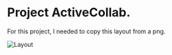 # Project ActiveCollab.

For this project, I needed to copy this layout from a png.

![Layout](https://raw.githubusercontent.com/becodeorg/CRL-Keller-2.24/master/LearningPath/1.TheField/5.HTML-CSS/progressive-enhancement/activecollab.png?token=AQALNSUQRW3OPP7MZBIEZW27K5BQU)

